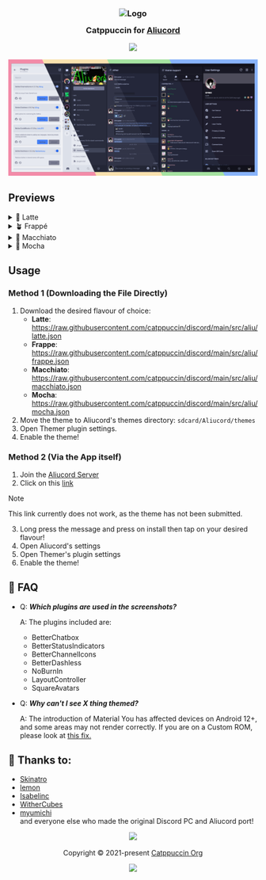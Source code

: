 <h3 align="center">
	<img src="https://raw.githubusercontent.com/catppuccin/catppuccin/main/assets/logos/exports/1544x1544_circle.png" width="100" alt="Logo"/><br/>
	<img src="https://raw.githubusercontent.com/catppuccin/catppuccin/main/assets/misc/transparent.png" height="30" width="0px"/>
	Catppuccin for <a href="https://github.com/Aliucord/Aliucord">Aliucord</a>
	<img src="https://raw.githubusercontent.com/catppuccin/catppuccin/main/assets/misc/transparent.png" height="30" width="0px"/>
</h3>

<p align="center">
    <a href="https://github.com/catppuccin/discord/issues?q=is%3Aissue+is%3Aopen+label%3AAliucord"><img src="https://img.shields.io/github/issues/catppuccin/aliucord?colorA=363a4f&colorB=f5a97f&style=for-the-badge"></a>
</p>

<p align="center">
  <img src="assets/aliu/preview.webp"/>
</p>

## Previews

<details>
<summary>🌻 Latte</summary>
<img src="assets/aliu/latte.webp"/>
</details>
<details>
<summary>🪴 Frappé</summary>
<img src="assets/aliu/frappe.webp"/>
</details>
<details>
<summary>🌺 Macchiato</summary>
<img src="assets/aliu/macchiato.webp"/>
</details>
<details>
<summary>🌿 Mocha</summary>
<img src="assets/aliu/mocha.webp"/>
</details>

## Usage

### Method 1 (Downloading the File Directly)
1. Download the desired flavour of choice:
	- **Latte**: https://raw.githubusercontent.com/catppuccin/discord/main/src/aliu/latte.json
	- **Frappe**: https://raw.githubusercontent.com/catppuccin/discord/main/src/aliu/frappe.json
	- **Macchiato**: https://raw.githubusercontent.com/catppuccin/discord/main/src/aliu/macchiato.json
	- **Mocha**:  https://raw.githubusercontent.com/catppuccin/discord/main/src/aliu/mocha.json
2. Move the theme to Aliucord's themes directory: `sdcard/Aliucord/themes`
3. Open Themer plugin settings.
4. Enable the theme!

### Method 2 (Via the App itself)
1. Join the [Aliucord Server](https://discord.com/invite/EsNDvBaHVU)
2. Click on this [link](https://discord.com/channels/811255666990907402/824357609778708580/1020200793338548304)
> [!NOTE]
> This link currently does not work, as the theme has not been submitted.
3. Long press the message and press on install then tap on your desired flavour!
4. Open Aliucord's settings
5. Open Themer's plugin settings
6. Enable the theme!

## 🙋 FAQ 

- Q: **_Which plugins are used in the screenshots?_**

  A: The plugins included are:
  	- BetterChatbox
  	- BetterStatusIndicators
  	- BetterChannelIcons
  	- BetterDashless
  	- NoBurnIn
  	- LayoutController
  	- SquareAvatars


- Q: **_Why can't I see X thing themed?_** 
  
  A: The introduction of Material You has affected devices on Android 12+, and some areas may not render correctly. If you are on a Custom ROM, please look at [this fix.](https://rentry.co/ThemerFixer)

## 💝 Thanks to:

- [Skinatro](https://github.com/skinatro)
- [lemon](https://github.com/andreasgrafen)
- [Isabelinc](https://github.com/Isabelincorp)
- [WitherCubes](https://github.com/WitherCubes) 
- [myumichi](https://github.com/myumichi) <br>
and everyone else who made the original Discord PC and Aliucord port!
&nbsp;

<p align="center"><img src="https://raw.githubusercontent.com/catppuccin/catppuccin/main/assets/footers/gray0_ctp_on_line.svg?sanitize=true" /></p>
<p align="center">Copyright &copy; 2021-present <a href="https://github.com/catppuccin" target="_blank">Catppuccin Org</a>
<p align="center"><a href="https://github.com/catppuccin/catppuccin/blob/main/LICENSE"><img src="https://img.shields.io/static/v1.svg?style=for-the-badge&label=License&message=MIT&logoColor=d9e0ee&colorA=363a4f&colorB=b7bdf8"/></a></p>
